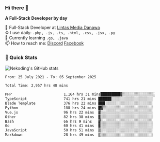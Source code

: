 ### Hi there 👋

**A Full-Stack Developer by day**

🔭 Full-Stack Developer at [Lintas Media Danawa](https://www.lintasmediadanawa.com/)  
⚙️ I use daily: `.php, .js, .ts, .html, .css, .jsx, .py`  
🌱 Currently learning `.go, .java`  
📫 How to reach me: [Discord](https://discordapp.com/users/984448732999327766)  [Facebook](https://fb.me/tyvandi)  

### 🚀 Quick Stats  

![Nekoding's GitHub stats](https://github-readme-stats.vercel.app/api?username=nekoding&show_icons=true)

<!--START_SECTION:waka-->

```txt
From: 25 July 2021 - To: 05 September 2025

Total Time: 2,957 hrs 48 mins

PHP                        1,164 hrs 31 mins█████████▓░░░░░░░░░░░░░░░   38.30 %
TypeScript                 741 hrs 21 mins ██████░░░░░░░░░░░░░░░░░░░   24.38 %
Blade Template             376 hrs 22 mins ███░░░░░░░░░░░░░░░░░░░░░░   12.38 %
Python                     188 hrs 24 mins █▓░░░░░░░░░░░░░░░░░░░░░░░   06.20 %
Vue.js                     96 hrs 22 mins  ▓░░░░░░░░░░░░░░░░░░░░░░░░   03.17 %
Other                      82 hrs 38 mins  ▓░░░░░░░░░░░░░░░░░░░░░░░░   02.72 %
Bash                       66 hrs 9 mins   ▓░░░░░░░░░░░░░░░░░░░░░░░░   02.18 %
Go                         60 hrs 41 mins  ▓░░░░░░░░░░░░░░░░░░░░░░░░   02.00 %
JavaScript                 50 hrs 51 mins  ▒░░░░░░░░░░░░░░░░░░░░░░░░   01.67 %
Markdown                   28 hrs 49 mins  ▒░░░░░░░░░░░░░░░░░░░░░░░░   00.95 %
```

<!--END_SECTION:waka-->

<!--
**nekoding/nekoding** is a ✨ _special_ ✨ repository because its `README.md` (this file) appears on your GitHub profile.

Here are some ideas to get you started:

- 🔭 I’m currently working on ...
- 🌱 I’m currently learning ...
- 👯 I’m looking to collaborate on ...
- 🤔 I’m looking for help with ...
- 💬 Ask me about ...
- 📫 How to reach me: ...
- 😄 Pronouns: ...
- ⚡ Fun fact: ...
-->
